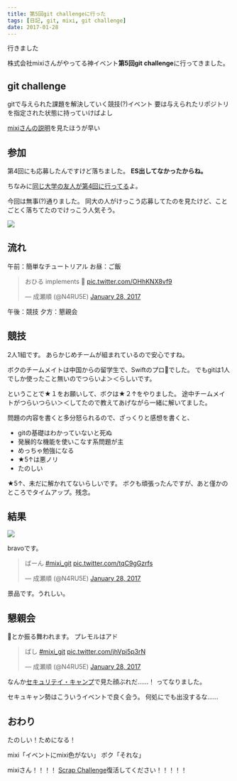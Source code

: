 ```yaml
---
title: 第5回git challengeに行った
tags: [日記, git, mixi, git challenge]
date: 2017-01-28
---
```


行きました

<!--more-->

株式会社mixiさんがやってる神イベント**第5回git challenge**に行ってきました。

## git challenge

gitで与えられた課題を解決していく競技(?)イベント
要は与えられたリポジトリを指定された状態に持っていけばよし

[mixiさんの説明](https://atnd.org/events/84460)を見たほうが早い

## 参加

第4回にも応募したんですけど落ちました。
**ES出してなかったからね。**

ちなみに[同じ大学の友人が第4回に行ってる](https://trap.jp/post/100/)よ。

今回は無事(?)通りました。
同大の人がけっこう応募してたのを見たけど、ことごとく落ちてたのでけっこう人気そう。

![](1.jpg)

## 流れ

午前：簡単なチュートリアル
お昼：ご飯

<blockquote class="twitter-tweet" data-partner="tweetdeck"><p lang="ja" dir="ltr">おひる implements 🍣 <a href="https://t.co/OHhKNX8vf9">pic.twitter.com/OHhKNX8vf9</a></p>&mdash; 成瀬順 (@N4RU5E) <a href="https://twitter.com/N4RU5E/status/825296559260643328">January 28, 2017</a></blockquote>
<script async src="//platform.twitter.com/widgets.js" charset="utf-8"></script>

午後：競技
夕方：懇親会

## 競技

2人1組です。
あらかじめチームが組まれているので安心ですね。

ボクのチームメイトは中国からの留学生で、Swiftのプロ👏でした。
でもgitは1人でしか使ったこと無いのでつらいよ＞＜らしいです。

ということで★１をお願いして、ボクは★２↑をやりました。
途中チームメイトがつらいつらい＞＜してたので教えてあげながら一緒に解いてました。

問題の内容を書くと多分怒られるので、ざっくりと感想を書くと、
- gitの基礎はわかっていないと死ぬ
- 発展的な機能を使いこなす系問題が主
- めっちゃ勉強になる
- ★5↑は悪ノリ
- たのしい

★5↑、未だに解かれてないらしいです。
ボクも頑張ったんですが、あと僅かのところでタイムアップ。残念。

## 結果

![](2.jpg)

bravoです。

<blockquote class="twitter-tweet" data-partner="tweetdeck"><p lang="ja" dir="ltr">ばーん <a href="https://twitter.com/hashtag/mixi_git?src=hash">#mixi_git</a> <a href="https://t.co/tqC9gGzrfs">pic.twitter.com/tqC9gGzrfs</a></p>&mdash; 成瀬順 (@N4RU5E) <a href="https://twitter.com/N4RU5E/status/825262132514000898">January 28, 2017</a></blockquote>
<script async src="//platform.twitter.com/widgets.js" charset="utf-8"></script>

景品です。うれしい。

## 懇親会

🍺とか振る舞われます。
プレモルはアド

<blockquote class="twitter-tweet" data-partner="tweetdeck"><p lang="ja" dir="ltr">ばし <a href="https://twitter.com/hashtag/mixi_git?src=hash">#mixi_git</a> <a href="https://t.co/jhVpi5p3rN">pic.twitter.com/jhVpi5p3rN</a></p>&mdash; 成瀬順 (@N4RU5E) <a href="https://twitter.com/N4RU5E/status/825287811649507329">January 28, 2017</a></blockquote>
<script async src="//platform.twitter.com/widgets.js" charset="utf-8"></script>

なんか[セキュリテイ・キャンプ](http://narusejun.com/archives/9/)で見た顔ぶれだ……！
ってなりました。

セキュキャン勢はこういうイベントで良く会う。
何処にでも出没するな……

## おわり

たのしい！ためになる！

mixi「イベントにmixi色がない」
ボク「それな」

mixiさん！！！！
[Scrap Challenge](https://www.google.co.jp/search?q=mixi+Scrap+Challenge)復活してください！！！！！
